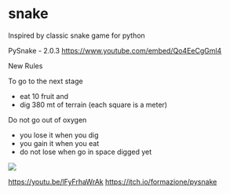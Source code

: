 # snake
Inspired by classic snake game for python

PySnake - 2.0.3
https://www.youtube.com/embed/Qo4EeCgGml4

New Rules

To go to the next stage
- eat 10 fruit and
- dig 380 mt of terrain (each square is a meter)

Do not go out of oxygen
- you lose it when you dig
- you gain it when you eat
- do not lose when go in space digged yet


<a href="https://pythonprogramming.altervista.org"><img src="https://pythonprogramming.altervista.org/wp-content/uploads/2020/07/snake_cover.png" /></a>

https://youtu.be/lFyFrhaWrAk
https://itch.io/formazione/pysnake
